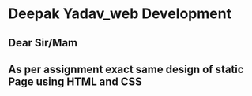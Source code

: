 # Deepak Yadav_web Development
<h2>Dear Sir/Mam</h2>
<h2>As per assignment exact same design of static Page using HTML and CSS</h2>
